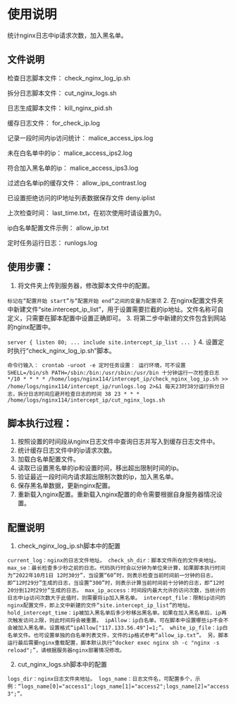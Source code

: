 # 使用说明
统计nginx日志中ip请求次数，加入黑名单。

## 文件说明
检查日志脚本文件：
check_nginx_log_ip.sh

拆分日志脚本文件：
cut_nginx_logs.sh

日志生成脚本文件：
kill_nginx_pid.sh

缓存日志文件：
for_check_ip.log

记录一段时间内ip访问统计：
malice_access_ips.log

未在白名单中的ip：
malice_access_ips2.log

符合加入黑名单的ip：
malice_access_ips3.log

过滤白名单ip的缓存文件：
allow_ips_contrast.log

已设置拒绝访问的IP地址列表数据保存文件
deny.iplist

上次检查时间：
last_time.txt，在初次使用时请设置为0。

ip白名单配置文件示例：
allow_ip.txt

定时任务运行日志：
runlogs.log

## 使用步骤：
1. 将文件夹上传到服务器，修改脚本文件中的配置。

`
标记在“配置开始 start”与“配置开始 end”之间的变量为配置项
`
2. 在nginx配置文件夹中新建文件“site.intercept_ip_list”，用于设置需要拦截的ip地址。文件名称可自定义，只需要在脚本配置中设置正确即可。
3. 将第二步中新建的文件包含到网站的nginx配置中。

`
server {
    listen 80;
    ...
	include site.intercept_ip_list
	...
}
`
4. 设置定时执行“check_nginx_log_ip.sh”脚本。

`
命令行输入：
crontab -uroot -e
定时任务设置：
运行环境，可不设置
SHELL=/bin/sh
PATH=/sbin:/bin:/usr/sbin:/usr/bin
十分钟运行一次检查日志
*/10 * * * * /home/logs/nginx114/intercept_ip/check_nginx_log_ip.sh >> /home/logs/nginx114/intercept_ip/runlogs.log 2>&1
每天23时38分运行拆分日志，拆分日志时间应避开检查日志的时间
38 23 * * * /home/logs/nginx114/intercept_ip/cut_nginx_logs.sh
`

## 脚本执行过程：
1. 按照设置的时间段从nginx日志文件中查询日志并写入到缓存日志文件中。
2. 统计缓存日志文件中的ip请求次数。
3. 加载白名单配置文件。
4. 读取已设置黑名单的ip和设置时间，移出超出限制时间的ip。
5. 验证最近一段时间内请求超出限制次数的ip，加入黑名单。
6. 保存黑名单数据，更新nginx配置。
7. 重新载入nginx配置。重新载入nginx配置的命令需要根据自身服务器情况设置。

## 配置说明
1. check_nginx_log_ip.sh脚本中的配置

`
current_log：nginx的日志文件地址。
check_sh_dir：脚本文件所在的文件夹地址。
max_se：最长检查多少秒之前的日志。代码执行时会以分钟为单位来计算，如果脚本执行时间为“2022年10月1日 12时30分”，当设置“60”时，则表示检查当前时间前一分钟的日志，即“12时29分”生成的日志，当设置“300”时，则表示计算当前时间前十分钟的日志，即“12时20分到12时29分”生成的日志。
max_ip_access：时间段内最大允许的访问次数，当统计的日志中ip访问次数大于此值时，则需要将ip加入黑名单。
intercept_file：限制ip访问的nginx配置文件，即上文中新建的文件“site.intercept_ip_list”的地址。
hold_intercept_time：ip被加入黑名单后多少秒移出黑名单。如果在加入黑名单后，ip再次触发访问上限，则此时间将会被重置。
ipAllow：ip白名单。可在脚本中设置哪些ip不会不会被加入黑名单。设置格式“ipAllow["117.133.56.49"]=1;”。
white_ip_file：ip白名单文件。也可设置单独的白名单列表文件，文件的ip格式参考“allow_ip.txt”。
另，脚本运行最后需要nginx重载配置，脚本默认执行“docker exec nginx sh -c "nginx -s reload";”，请根据服务器nginx部署情况修改。
`

2. cut_nginx_logs.sh脚本中的配置

`
logs_dir：nginx日志文件夹地址。
logs_name：日志文件名，可配置多个，示例：“logs_name[0]="access1";logs_name[1]="access2";logs_name[2]="access3";”。
`